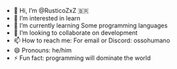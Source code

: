 - 👋 Hi, I’m @RusticoZxZ 🇧🇷
- 👀 I’m interested in learn
- 🌱 I’m currently learning Some programming languages
- 💞️ I’m looking to collaborate on development
- 📫 How to reach me: For email or Discord: ossohumano
- 😄 Pronouns: he/him
- ⚡ Fun fact: programming will dominate the world

<!---
RusticoZxZ/RusticoZxZ is a ✨ special ✨ repository because its `README.md` (this file) appears on your GitHub profile.
You can click the Preview link to take a look at your changes.
--->
